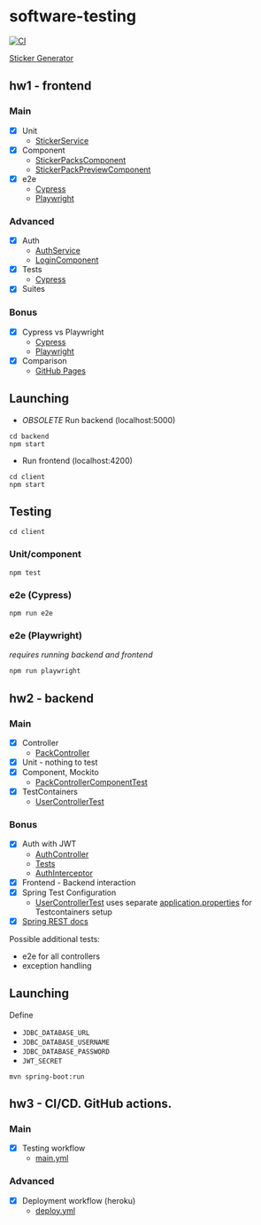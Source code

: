 # software-testing

[![CI](https://github.com/andrey-star/software-testing/actions/workflows/main.yml/badge.svg)](https://github.com/andrey-star/software-testing/actions/workflows/main.yml)

[Sticker Generator](https://sticker-gen.herokuapp.com/)

## hw1 - frontend

### Main

* [x] Unit
    * [StickerService](https://github.com/andrey-star/software-testing/blob/main/client/src/app/services/sticker.service.spec.ts)
* [x] Component
    * [StickerPacksComponent](https://github.com/andrey-star/software-testing/blob/main/client/src/app/components/sticker-packs/sticker-packs.component.spec.ts)
    * [StickerPackPreviewComponent](https://github.com/andrey-star/software-testing/blob/main/client/src/app/components/sticker-pack-preview/sticker-pack-preview.component.spec.ts)
* [x] e2e
    * [Cypress](https://github.com/andrey-star/software-testing/blob/main/client/cypress/integration/spec.ts)
    * [Playwright](https://github.com/andrey-star/software-testing/blob/main/client/playwright/spec.ts)

### Advanced

* [x] Auth
    * [AuthService](https://github.com/andrey-star/software-testing/blob/main/client/src/app/services/auth.service.ts)
    * [LoginComponent](https://github.com/andrey-star/software-testing/blob/main/client/src/app/components/login/login.component.ts)
* [x] Tests
    * [Cypress](https://github.com/andrey-star/software-testing/blob/main/client/cypress/integration/spec.ts)
* [x] Suites

### Bonus

* [x] Cypress vs Playwright
    * [Cypress](https://github.com/andrey-star/software-testing/blob/main/client/cypress/integration/spec.ts)
    * [Playwright](https://github.com/andrey-star/software-testing/blob/main/client/playwright/spec.ts)
* [x] Comparison
    * [GitHub Pages](https://andrey-star.github.io/software-testing)

## Launching

* *OBSOLETE* Run backend (localhost:5000)

```shell
cd backend
npm start
```

* Run frontend (localhost:4200)

```shell
cd client
npm start
```

## Testing

```shell
cd client
```

### Unit/component

```shell
npm test
```

### e2e (Cypress)

```shell
npm run e2e
```

### e2e (Playwright)

*requires running backend and frontend*

```shell
npm run playwright
```

## hw2 - backend

### Main

* [x] Controller
    * [PackController](https://github.com/andrey-star/software-testing/blob/main/backend/src/main/java/sticker/controller/PackController.java)
* [x] Unit - nothing to test
* [x] Component, Mockito
    * [PackControllerComponentTest](https://github.com/andrey-star/software-testing/blob/main/backend/src/test/java/sticker/controller/PackControllerComponentTest.java)
* [x] TestContainers
    * [UserControllerTest](https://github.com/andrey-star/software-testing/blob/main/backend/src/test/java/sticker/controller/UserControllerTest.java)

### Bonus

* [x] Auth with JWT
    * [AuthController](https://github.com/andrey-star/software-testing/blob/main/backend/src/main/java/sticker/auth/AuthController.java)
    * [Tests](https://github.com/andrey-star/software-testing/blob/main/backend/src/test/java/sticker/auth/AuthControllerTest.java)
    * [AuthInterceptor](https://github.com/andrey-star/software-testing/blob/main/client/src/app/services/auth.interceptor.ts)
* [x] Frontend - Backend interaction
* [x] Spring Test Configuration
    * [UserControllerTest](https://github.com/andrey-star/software-testing/blob/main/backend/src/test/java/sticker/controller/UserControllerTest.java)
      uses
      separate [application.properties](https://github.com/andrey-star/software-testing/blob/main/backend/src/test/resources/application-testcontainers.properties)
      for Testcontainers setup
* [x] [Spring REST docs](https://github.com/andrey-star/software-testing/tree/main/backend/snippets/Current%20user)

Possible additional tests:

* e2e for all controllers
* exception handling

## Launching

Define

* `JDBC_DATABASE_URL`
* `JDBC_DATABASE_USERNAME`
* `JDBC_DATABASE_PASSWORD`
* `JWT_SECRET`

```shell
mvn spring-boot:run
```

## hw3 - CI/CD. GitHub actions.

### Main

* [x] Testing workflow
    * [main.yml](https://github.com/andrey-star/software-testing/blob/main/.github/workflows/main.yml)

### Advanced

* [x] Deployment workflow (heroku)
    * [deploy.yml](https://github.com/andrey-str/software-testing/blob/main/.github/workflows/deploy.yml)
